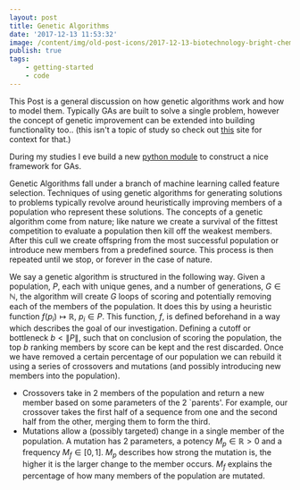 ```yaml
---
layout: post
title: Genetic Algorithms
date: '2017-12-13 11:53:32'
image: /content/img/old-post-icons/2017-12-13-biotechnology-bright-chemical.jpg
publish: true
tags:
    - getting-started
    - code
---
```


This Post is a general discussion on how genetic algorithms work and how to model them. Typically GAs are built to solve a single problem, however the concept of genetic improvement can be extended into building functionality too.. (this isn't a topic of study so check out [this](http://geneticprogramming.com/) site for context for that.)

During my studies I eve build a new [python module](https://github.com/GitToby/genetic_algorithms) to construct a nice framework for GAs.

Genetic Algorithms fall under a branch of machine learning called feature selection.
Techniques of using genetic algorithms for generating solutions to problems typically revolve around heuristically improving members of a population who represent these solutions. The concepts of a genetic algorithm come from nature;
like nature we create a survival of the fittest competition to evaluate a population then kill off the weakest members.
After this cull we create offspring from the most successful population or introduce new members from a predefined source. This process is then repeated until we stop, or forever in the case of nature.

We say a genetic algorithm is structured in the following way. Given a population, $P$, each with unique genes, and a number of generations, $G\in \mathbb{N}$, the algorithm will create $G$ loops of scoring and potentially removing each of the members of the population. It does this by using a heuristic function $f(p_i)\mapsto \mathbb{R},\ p_i \in P$. This function, $f$, is defined beforehand in a way which describes the goal of our investigation. Defining a cutoff or bottleneck $b<\|P\|$, such that on conclusion of scoring the population, the top $b$ ranking members by score can be kept and the rest discarded. Once we have removed a certain percentage of our population we can rebuild it using a series of crossovers and mutations (and possibly introducing new members into the population).

-   Crossovers take in 2 members of the population and return a new member based on some parameters of the 2 `parents'. For example, our crossover takes the first half of a sequence from one and the second half from the other, merging them to form the third.
-   Mutations allow a (possibly targeted) change in a single member of the population. A mutation has 2 parameters, a potency $M_p\in \mathbb{R}>0$ and a frequency $M_f\in [0,1]$. $M_p$ describes how strong the mutation is, the higher it is the larger change to the member occurs. $M_f$ explains the percentage of how many members of the population are mutated.
